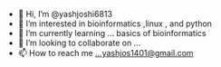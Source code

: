 - 👋 Hi, I’m @yashjoshi6813
- 👀 I’m interested in bioinformatics ,linux , and python
- 🌱 I’m currently learning ... basics of bioinformatics
- 💞️ I’m looking to collaborate on ...
- 📫 How to reach me ...yashjos1401@gmail.com

<!---
yashjoshi6813/yashjoshi6813 is a ✨ special ✨ repository because its `README.md` (this file) appears on your GitHub profile.
You can click the Preview link to take a look at your changes.
--->
